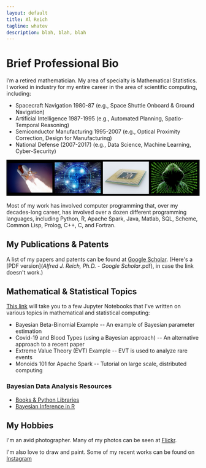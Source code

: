 ```yaml
---
layout: default
title: Al Reich
tagline: whatev
description: blah, blah, blah
---
```


# Brief Professional Bio

I’m a retired mathematician. My area of specialty is Mathematical Statistics. I worked in industry for my entire career in the area of scientific computing, including:
* Spacecraft Navigation 1980-87 (e.g., Space Shuttle Onboard & Ground Navigation)
* Artificial Intelligence 1987-1995 (e.g., Automated Planning, Spatio-Temporal Reasoning)
* Semiconductor Manufacturing 1995-2007 (e.g., Optical Proximity Correction, Design for Manufacturing)
* National Defense (2007-2017) (e.g., Data Science, Machine Learning, Cyber-Security)

![My Job History in Images](images/my_job_history_2_cropped.png)

Most of my work has involved computer programming that, over my decades-long career, has involved over a dozen different programming languages, including Python, R, Apache Spark, Java, Matlab, SQL, Scheme, Common Lisp, Prolog, C++, C, and Fortran.

## My Publications & Patents

A list of my papers and patents can be found at [Google Scholar](https://scholar.google.com/citations?user=N_wnSyUAAAAJ&hl=en).  (Here's a [PDF version](_Alfred J. Reich, Ph.D._ - _Google Scholar_.pdf), in case the link doesn't work.)

## Mathematical & Statistical Topics

[This link](jupyter_notebooks.md) will take you to a few Jupyter Notebooks that I've written on various topics in mathematical and statistical computing:

* Bayesian Beta-Binomial Example -- An example of Bayesian parameter estimation
* Covid-19 and Blood Types (using a Bayesian approach) -- An alternative approach to a recent paper
* Extreme Value Theory (EVT) Example -- EVT is used to analyze rare events
* Monoids 101 for Apache Spark -- Tutorial on large scale, distributed computing

### Bayesian Data Analysis Resources

* [Books & Python Libraries](bayes.md)
* [Bayesian Inference in R](https://cran.r-project.org/web/views/Bayesian.html)

## My Hobbies

I'm an avid photographer. Many of my photos can be seen at [Flickr](https://www.flickr.com/photos/alreich).

I'm also love to draw and paint. Some of my recent works can be found on [Instagram](https://www.instagram.com/al.reich/)

